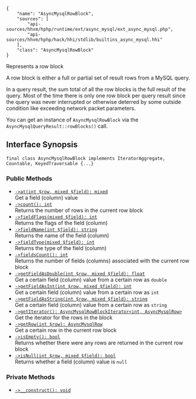 ``` yamlmeta
{
    "name": "AsyncMysqlRowBlock",
    "sources": [
        "api-sources/hhvm/hphp/runtime/ext/async_mysql/ext_async_mysql.php",
        "api-sources/hhvm/hphp/hack/hhi/stdlib/builtins_async_mysql.hhi"
    ],
    "class": "AsyncMysqlRowBlock"
}
```




Represents a row block




A row block is either a full or partial set of result rows from a MySQL
query.




In a query result, the sum total of all the row blocks is the full result
of the query. Most of the time there is only one row block per query result
since the query was never interrupted or otherwise deterred by some outside
condition like exceeding network packet parameters.




You can get an instance of ` AsyncMysqlRowBlock ` via the
`` AsyncMysqlQueryResult::rowBlocks() `` call.




## Interface Synopsis




``` Hack
final class AsyncMysqlRowBlock implements IteratorAggregate, Countable, KeyedTraversable {...}
```




### Public Methods




+ [` ->at(int $row, mixed $field): mixed `](</hack/reference/class/AsyncMysqlRowBlock/at/>)\
  Get a field (column) value
+ [` ->count(): int `](</hack/reference/class/AsyncMysqlRowBlock/count/>)\
  Returns the number of rows in the current row block
+ [` ->fieldFlags(mixed $field): int `](</hack/reference/class/AsyncMysqlRowBlock/fieldFlags/>)\
  Returns the flags of the field (column)
+ [` ->fieldName(int $field): string `](</hack/reference/class/AsyncMysqlRowBlock/fieldName/>)\
  Returns the name of the field (column)
+ [` ->fieldType(mixed $field): int `](</hack/reference/class/AsyncMysqlRowBlock/fieldType/>)\
  Returns the type of the field (column)
+ [` ->fieldsCount(): int `](</hack/reference/class/AsyncMysqlRowBlock/fieldsCount/>)\
  Returns the number of fields (columns) associated with the current row
  block
+ [` ->getFieldAsDouble(int $row, mixed $field): float `](</hack/reference/class/AsyncMysqlRowBlock/getFieldAsDouble/>)\
  Get a certain field (column) value from a certain row as `` double ``
+ [` ->getFieldAsInt(int $row, mixed $field): int `](</hack/reference/class/AsyncMysqlRowBlock/getFieldAsInt/>)\
  Get a certain field (column) value from a certain row as `` int ``
+ [` ->getFieldAsString(int $row, mixed $field): string `](</hack/reference/class/AsyncMysqlRowBlock/getFieldAsString/>)\
  Get a certain field (column) value from a certain row as `` string ``
+ [` ->getIterator(): AsyncMysqlRowBlockIterator<int, AsyncMysqlRow> `](</hack/reference/class/AsyncMysqlRowBlock/getIterator/>)\
  Get the iterator for the rows in the block
+ [` ->getRow(int $row): AsyncMysqlRow `](</hack/reference/class/AsyncMysqlRowBlock/getRow/>)\
  Get a certain row in the current row block
+ [` ->isEmpty(): bool `](</hack/reference/class/AsyncMysqlRowBlock/isEmpty/>)\
  Returns whether there were any rows are returned in the current row block
+ [` ->isNull(int $row, mixed $field): bool `](</hack/reference/class/AsyncMysqlRowBlock/isNull/>)\
  Returns whether a field (column) value is `` null ``







### Private Methods




* [` ->__construct(): void `](</hack/reference/class/AsyncMysqlRowBlock/__construct/>)
<!-- HHAPIDOC -->
